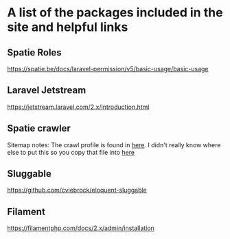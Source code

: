 # A list of the packages included in the site and helpful links

## Spatie Roles

https://spatie.be/docs/laravel-permission/v5/basic-usage/basic-usage

## Laravel Jetstream
https://jetstream.laravel.com/2.x/introduction.html 
 
## Spatie crawler
Sitemap notes:
The crawl profile is found in [here](../../app/Http/SiteCrawlProfile.php). I didn't really know where else to put this so you copy that file into [here](../../vendor/spatie/laravel-sitemap/src/Crawler/Profile.php)

## Sluggable
https://github.com/cviebrock/eloquent-sluggable 

## Filament
https://filamentphp.com/docs/2.x/admin/installation 
